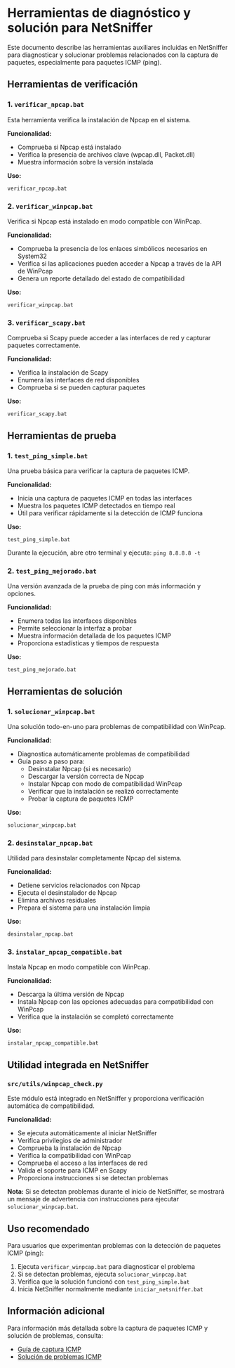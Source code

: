# Herramientas de diagnóstico y solución para NetSniffer

Este documento describe las herramientas auxiliares incluidas en NetSniffer para diagnosticar y solucionar problemas relacionados con la captura de paquetes, especialmente para paquetes ICMP (ping).

## Herramientas de verificación

### 1. `verificar_npcap.bat`

Esta herramienta verifica la instalación de Npcap en el sistema.

**Funcionalidad:**
- Comprueba si Npcap está instalado
- Verifica la presencia de archivos clave (wpcap.dll, Packet.dll)
- Muestra información sobre la versión instalada

**Uso:**
```
verificar_npcap.bat
```

### 2. `verificar_winpcap.bat`

Verifica si Npcap está instalado en modo compatible con WinPcap.

**Funcionalidad:**
- Comprueba la presencia de los enlaces simbólicos necesarios en System32
- Verifica si las aplicaciones pueden acceder a Npcap a través de la API de WinPcap
- Genera un reporte detallado del estado de compatibilidad

**Uso:**
```
verificar_winpcap.bat
```

### 3. `verificar_scapy.bat`

Comprueba si Scapy puede acceder a las interfaces de red y capturar paquetes correctamente.

**Funcionalidad:**
- Verifica la instalación de Scapy
- Enumera las interfaces de red disponibles
- Comprueba si se pueden capturar paquetes

**Uso:**
```
verificar_scapy.bat
```

## Herramientas de prueba

### 1. `test_ping_simple.bat`

Una prueba básica para verificar la captura de paquetes ICMP.

**Funcionalidad:**
- Inicia una captura de paquetes ICMP en todas las interfaces
- Muestra los paquetes ICMP detectados en tiempo real
- Útil para verificar rápidamente si la detección de ICMP funciona

**Uso:**
```
test_ping_simple.bat
```

Durante la ejecución, abre otro terminal y ejecuta: `ping 8.8.8.8 -t`

### 2. `test_ping_mejorado.bat`

Una versión avanzada de la prueba de ping con más información y opciones.

**Funcionalidad:**
- Enumera todas las interfaces disponibles
- Permite seleccionar la interfaz a probar
- Muestra información detallada de los paquetes ICMP
- Proporciona estadísticas y tiempos de respuesta

**Uso:**
```
test_ping_mejorado.bat
```

## Herramientas de solución

### 1. `solucionar_winpcap.bat`

Una solución todo-en-uno para problemas de compatibilidad con WinPcap.

**Funcionalidad:**
- Diagnostica automáticamente problemas de compatibilidad
- Guía paso a paso para:
  - Desinstalar Npcap (si es necesario)
  - Descargar la versión correcta de Npcap
  - Instalar Npcap con modo de compatibilidad WinPcap
  - Verificar que la instalación se realizó correctamente
  - Probar la captura de paquetes ICMP

**Uso:**
```
solucionar_winpcap.bat
```

### 2. `desinstalar_npcap.bat`

Utilidad para desinstalar completamente Npcap del sistema.

**Funcionalidad:**
- Detiene servicios relacionados con Npcap
- Ejecuta el desinstalador de Npcap
- Elimina archivos residuales
- Prepara el sistema para una instalación limpia

**Uso:**
```
desinstalar_npcap.bat
```

### 3. `instalar_npcap_compatible.bat`

Instala Npcap en modo compatible con WinPcap.

**Funcionalidad:**
- Descarga la última versión de Npcap
- Instala Npcap con las opciones adecuadas para compatibilidad con WinPcap
- Verifica que la instalación se completó correctamente

**Uso:**
```
instalar_npcap_compatible.bat
```

## Utilidad integrada en NetSniffer

### `src/utils/winpcap_check.py`

Este módulo está integrado en NetSniffer y proporciona verificación automática de compatibilidad.

**Funcionalidad:**
- Se ejecuta automáticamente al iniciar NetSniffer
- Verifica privilegios de administrador
- Comprueba la instalación de Npcap
- Verifica la compatibilidad con WinPcap
- Comprueba el acceso a las interfaces de red
- Valida el soporte para ICMP en Scapy
- Proporciona instrucciones si se detectan problemas

**Nota:** Si se detectan problemas durante el inicio de NetSniffer, se mostrará un mensaje de advertencia con instrucciones para ejecutar `solucionar_winpcap.bat`.

## Uso recomendado

Para usuarios que experimentan problemas con la detección de paquetes ICMP (ping):

1. Ejecuta `verificar_winpcap.bat` para diagnosticar el problema
2. Si se detectan problemas, ejecuta `solucionar_winpcap.bat`
3. Verifica que la solución funcionó con `test_ping_simple.bat`
4. Inicia NetSniffer normalmente mediante `iniciar_netsniffer.bat`

## Información adicional

Para información más detallada sobre la captura de paquetes ICMP y solución de problemas, consulta:
- [Guía de captura ICMP](captura_icmp.md)
- [Solución de problemas ICMP](solucion_problemas_icmp.md)
